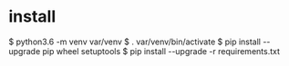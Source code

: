 # install

$ python3.6 -m venv var/venv
$ . var/venv/bin/activate
$ pip install --upgrade pip wheel setuptools
$ pip install --upgrade -r requirements.txt
